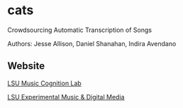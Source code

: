 # cats
Crowdsourcing Automatic Transcription of Songs

Authors:
Jesse Allison, Daniel Shanahan, Indira Avendano

## Website

[LSU Music Cognition Lab](https://musiccog.lsu.edu/index.php/Projects)

[LSU Experimental Music & Digital Media](https://emdm.music.lsu.edu)

